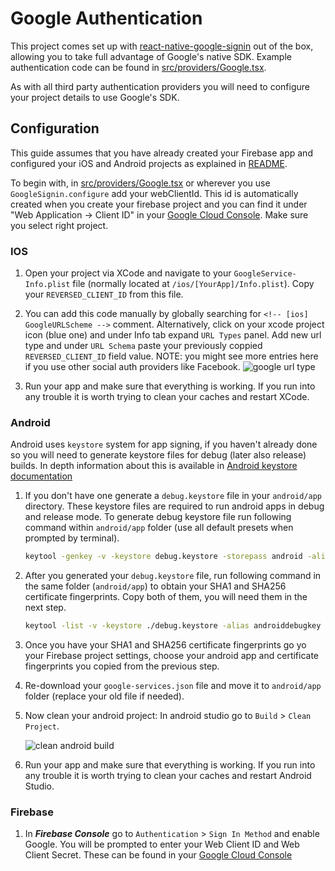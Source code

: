 # Google Authentication

This project comes set up with [react-native-google-signin](https://github.com/react-native-community/react-native-google-signin) out of the box,
allowing you to take full advantage of Google's native SDK. Example authentication code can be found in [src/providers/Google.tsx](/src/providers/Google.tsx).

As with all third party authentication providers you will need to configure your project details to use Google's SDK.

## Configuration

This guide assumes that you have already created your Firebase app and configured your iOS and Android projects as explained in [README](README.md).

To begin with, in [src/providers/Google.tsx](/src/providers/Google.tsx) or wherever you use `GoogleSignin.configure` add your webClientId. This id is automatically created when you create your firebase project and you can find it under "Web Application -> Client ID" in your [Google Cloud Console](https://console.developers.google.com/apis/credentials). Make sure you select right project.

### IOS

1. Open your project via XCode and navigate to your `GoogleService-Info.plist` file (normally located at `/ios/[YourApp]/Info.plist`). Copy your `REVERSED_CLIENT_ID` from this file.

2. You can add this code manually by globally searching for `<!-- [ios] GoogleURLScheme -->` comment. Alternatively, click on your xcode project icon (blue one) and under Info tab expand `URL Types` panel. Add new url type and under `URL Schema` paste your previously coppied `REVERSED_CLIENT_ID` field value. NOTE: you might see more entries here if you use other social auth providers like Facebook.
   ![google url type](/docs/assets/google-url-type.png)

3. Run your app and make sure that everything is working. If you run into any trouble it is worth trying to clean your caches and restart XCode.

### Android

Android uses `keystore` system for app signing, if you haven't already done so you will need to generate keystore files for debug (later also release) builds.
In depth information about this is available in [Android keystore documentation](https://developer.android.com/training/articles/keystore)

1. If you don't have one generate a `debug.keystore` file in your `android/app` directory. These keystore files are required to run android apps in debug and release mode. To generate debug keystore file run following command within `android/app` folder (use all default presets when prompted by terminal).

   ```bash
   keytool -genkey -v -keystore debug.keystore -storepass android -alias androiddebugkey -keypass android -keyalg RSA -keysize 2048 -validity 10000
   ```

2. After you generated your `debug.keystore` file, run following command in the same folder (`android/app`) to obtain your SHA1 and SHA256 certificate fingerprints. Copy both of them, you will need them in the next step.

   ```bash
   keytool -list -v -keystore ./debug.keystore -alias androiddebugkey -storepass android -keypass android
   ```

3. Once you have your SHA1 and SHA256 certificate fingerprints go yo your Firebase project settings, choose your android app and certificate fingerprints you copied from the previous step.

4. Re-download your `google-services.json` file and move it to `android/app` folder (replace your old file if needed).

5. Now clean your android project: In android studio go to `Build` > `Clean Project`.

   ![clean android build](/docs/assets/clean-android-project.png)

6. Run your app and make sure that everything is working. If you run into any trouble it is worth trying to clean your caches and restart Android Studio.

### Firebase

1. In **_Firebase Console_** go to `Authentication` > `Sign In Method` and enable Google. You will be prompted to enter your Web Client ID and Web Client Secret.
   These can be found in your [Google Cloud Console](https://console.developers.google.com/apis/credentials)
